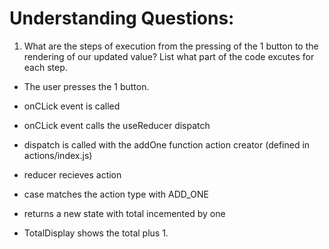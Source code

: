 # Understanding Questions:
1. What are the steps of execution from the pressing of the 1 button to the rendering of our updated value? List what part of the code excutes for each step.
* The user presses the 1 button.

* onCLick event is called
* onCLick event calls the useReducer dispatch
* dispatch is called with the addOne function action creator (defined in actions/index.js)
* reducer recieves action
* case matches the action type with ADD_ONE
* returns a new state with total incemented by one

* TotalDisplay shows the total plus 1.
